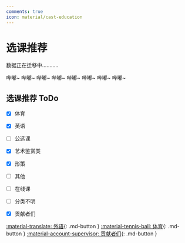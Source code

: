 ```yaml
---
comments: true
icon: material/cast-education
---
```


# 选课推荐

数据正在迁移中...........

哔嘟~ 哔嘟~ 哔嘟~ 哔嘟~ 哔嘟~ 哔嘟~ 哔嘟~ 哔嘟~ 

## 选课推荐 ToDo

- [x] 体育
- [x] 英语
- [ ] 公选课
- [x] 艺术鉴赏类
- [x] 形策
- [ ] 其他
- [ ] 在线课
- [ ] 分类不明
- [x] 贡献者们



[:material-translate: 外语](Foreign-Language/){: .md-button }
[:material-tennis-ball: 体育](Sports/){: .md-button }
[:material-account-supervisor: 贡献者们](Contributors/){: .md-button }
